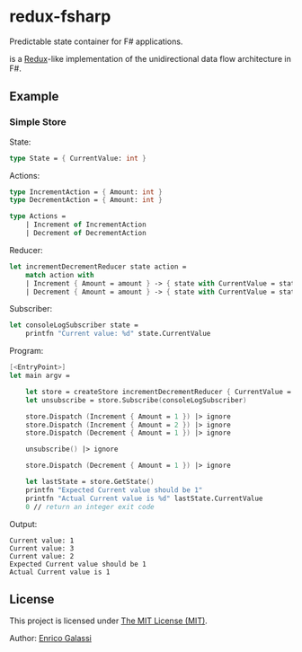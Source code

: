 # redux-fsharp

Predictable state container for F# applications.

is a [Redux](https://github.com/reduxjs/redux)-like implementation of the unidirectional data flow architecture in F#.

## Example

### Simple Store

State:
``` fsharp
type State = { CurrentValue: int }
```

Actions:
``` fsharp
type IncrementAction = { Amount: int }
type DecrementAction = { Amount: int }

type Actions =
    | Increment of IncrementAction
    | Decrement of DecrementAction
```

Reducer:
``` fsharp
let incrementDecrementReducer state action =
    match action with
    | Increment { Amount = amount } -> { state with CurrentValue = state.CurrentValue + amount }
    | Decrement { Amount = amount } -> { state with CurrentValue = state.CurrentValue - amount }
```

Subscriber:
``` fsharp
let consoleLogSubscriber state =
    printfn "Current value: %d" state.CurrentValue
```

Program:
``` fsharp
[<EntryPoint>]
let main argv =

    let store = createStore incrementDecrementReducer { CurrentValue = 0 }
    let unsubscribe = store.Subscribe(consoleLogSubscriber)

    store.Dispatch (Increment { Amount = 1 }) |> ignore
    store.Dispatch (Increment { Amount = 2 }) |> ignore
    store.Dispatch (Decrement { Amount = 1 }) |> ignore

    unsubscribe() |> ignore

    store.Dispatch (Decrement { Amount = 1 }) |> ignore

    let lastState = store.GetState()
    printfn "Expected Current value should be 1"
    printfn "Actual Current value is %d" lastState.CurrentValue
    0 // return an integer exit code
```

Output:
``` shell
Current value: 1
Current value: 3
Current value: 2
Expected Current value should be 1
Actual Current value is 1
```

## License

This project is licensed under [The MIT License (MIT)](https://raw.githubusercontent.com/galassie/redux-fsharp/master/LICENSE.md).

Author: [Enrico Galassi](https://twitter.com/enricogalassi88)

